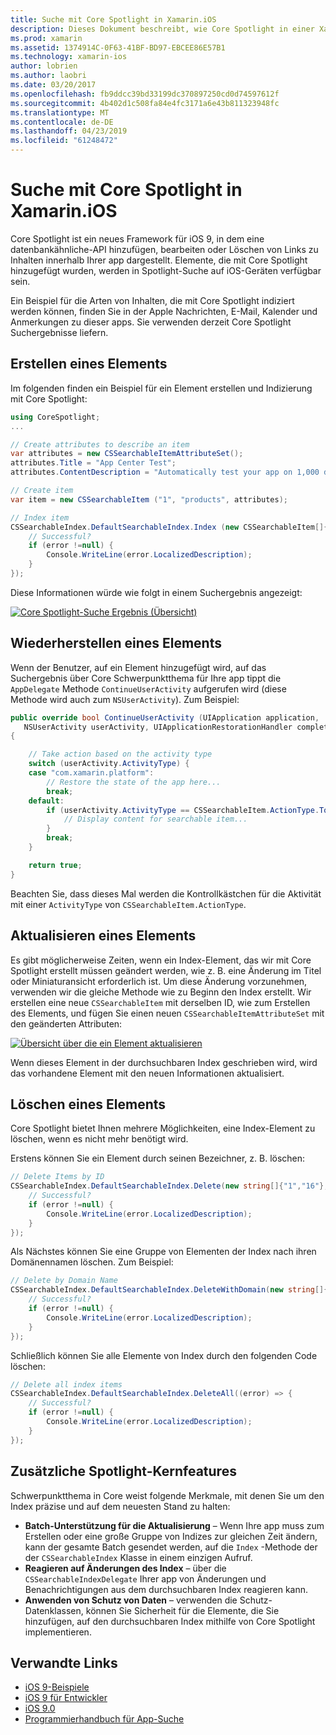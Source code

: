 ```yaml
---
title: Suche mit Core Spotlight in Xamarin.iOS
description: Dieses Dokument beschreibt, wie Core Spotlight in einer Xamarin.iOS-Anwendung zu verwenden, um Links zu in-app-Inhalte bereitzustellen. Es wird erläutert, wie erstellen, wiederherstellen, aktualisieren und löschen Sie durchsuchbaren Elemente.
ms.prod: xamarin
ms.assetid: 1374914C-0F63-41BF-BD97-EBCEE86E57B1
ms.technology: xamarin-ios
author: lobrien
ms.author: laobri
ms.date: 03/20/2017
ms.openlocfilehash: fb9ddcc39bd33199dc370897250cd0d74597612f
ms.sourcegitcommit: 4b402d1c508fa84e4fc3171a6e43b811323948fc
ms.translationtype: MT
ms.contentlocale: de-DE
ms.lasthandoff: 04/23/2019
ms.locfileid: "61248472"
---
```

# <a name="search-with-core-spotlight-in-xamarinios"></a>Suche mit Core Spotlight in Xamarin.iOS

Core Spotlight ist ein neues Framework für iOS 9, in dem eine datenbankähnliche-API hinzufügen, bearbeiten oder Löschen von Links zu Inhalten innerhalb Ihrer app dargestellt. Elemente, die mit Core Spotlight hinzugefügt wurden, werden in Spotlight-Suche auf iOS-Geräten verfügbar sein.

Ein Beispiel für die Arten von Inhalten, die mit Core Spotlight indiziert werden können, finden Sie in der Apple Nachrichten, E-Mail, Kalender und Anmerkungen zu dieser apps. Sie verwenden derzeit Core Spotlight Suchergebnisse liefern.

## <a name="creating-an-item"></a>Erstellen eines Elements

Im folgenden finden ein Beispiel für ein Element erstellen und Indizierung mit Core Spotlight:

```csharp
using CoreSpotlight;
...

// Create attributes to describe an item
var attributes = new CSSearchableItemAttributeSet();
attributes.Title = "App Center Test";
attributes.ContentDescription = "Automatically test your app on 1,000 devices in the cloud.";

// Create item
var item = new CSSearchableItem ("1", "products", attributes);

// Index item
CSSearchableIndex.DefaultSearchableIndex.Index (new CSSearchableItem[]{ item }, (error) => {
    // Successful?
    if (error !=null) {
        Console.WriteLine(error.LocalizedDescription);
    }
});
```

Diese Informationen würde wie folgt in einem Suchergebnis angezeigt:

[![](corespotlight-images/corespotlight01.png "Core Spotlight-Suche Ergebnis (Übersicht)")](corespotlight-images/corespotlight01.png#lightbox)

## <a name="restoring-an-item"></a>Wiederherstellen eines Elements

Wenn der Benutzer, auf ein Element hinzugefügt wird, auf das Suchergebnis über Core Schwerpunktthema für Ihre app tippt die `AppDelegate` Methode `ContinueUserActivity` aufgerufen wird (diese Methode wird auch zum `NSUserActivity`). Zum Beispiel:

```csharp
public override bool ContinueUserActivity (UIApplication application,
   NSUserActivity userActivity, UIApplicationRestorationHandler completionHandler)
{

    // Take action based on the activity type
    switch (userActivity.ActivityType) {
    case "com.xamarin.platform":
        // Restore the state of the app here...
        break;
    default:
        if (userActivity.ActivityType == CSSearchableItem.ActionType.ToString ()) {
            // Display content for searchable item...
        }
        break;
    }

    return true;
}
```

Beachten Sie, dass dieses Mal werden die Kontrollkästchen für die Aktivität mit einer `ActivityType` von `CSSearchableItem.ActionType`.

## <a name="updating-an-item"></a>Aktualisieren eines Elements

Es gibt möglicherweise Zeiten, wenn ein Index-Element, das wir mit Core Spotlight erstellt müssen geändert werden, wie z. B. eine Änderung im Titel oder Miniaturansicht erforderlich ist. Um diese Änderung vorzunehmen, verwenden wir die gleiche Methode wie zu Beginn den Index erstellt.
Wir erstellen eine neue `CSSearchableItem` mit derselben ID, wie zum Erstellen des Elements, und fügen Sie einen neuen `CSSearchableItemAttributeSet` mit den geänderten Attributen:

[![](corespotlight-images/corespotlight02.png "Übersicht über die ein Element aktualisieren")](corespotlight-images/corespotlight02.png#lightbox)

Wenn dieses Element in der durchsuchbaren Index geschrieben wird, wird das vorhandene Element mit den neuen Informationen aktualisiert.

## <a name="deleting-an-item"></a>Löschen eines Elements

Core Spotlight bietet Ihnen mehrere Möglichkeiten, eine Index-Element zu löschen, wenn es nicht mehr benötigt wird.

Erstens können Sie ein Element durch seinen Bezeichner, z. B. löschen:

```csharp
// Delete Items by ID
CSSearchableIndex.DefaultSearchableIndex.Delete(new string[]{"1","16"},(error) => {
    // Successful?
    if (error !=null) {
        Console.WriteLine(error.LocalizedDescription);
    }
});
```

Als Nächstes können Sie eine Gruppe von Elementen der Index nach ihren Domänennamen löschen. Zum Beispiel:

```csharp
// Delete by Domain Name
CSSearchableIndex.DefaultSearchableIndex.DeleteWithDomain(new string[]{"domain-name"},(error) => {
    // Successful?
    if (error !=null) {
        Console.WriteLine(error.LocalizedDescription);
    }
});
```

Schließlich können Sie alle Elemente von Index durch den folgenden Code löschen:

```csharp
// Delete all index items
CSSearchableIndex.DefaultSearchableIndex.DeleteAll((error) => {
    // Successful?
    if (error !=null) {
        Console.WriteLine(error.LocalizedDescription);
    }
});
```
## <a name="additional-core-spotlight-features"></a>Zusätzliche Spotlight-Kernfeatures

Schwerpunktthema in Core weist folgende Merkmale, mit denen Sie um den Index präzise und auf dem neuesten Stand zu halten:

- **Batch-Unterstützung für die Aktualisierung** – Wenn Ihre app muss zum Erstellen oder eine große Gruppe von Indizes zur gleichen Zeit ändern, kann der gesamte Batch gesendet werden, auf die `Index` -Methode der der `CSSearchableIndex` Klasse in einem einzigen Aufruf.
- **Reagieren auf Änderungen des Index** – über die `CSSearchableIndexDelegate` Ihrer app von Änderungen und Benachrichtigungen aus dem durchsuchbaren Index reagieren kann.
- **Anwenden von Schutz von Daten** – verwenden die Schutz-Datenklassen, können Sie Sicherheit für die Elemente, die Sie hinzufügen, auf den durchsuchbaren Index mithilfe von Core Spotlight implementieren.



## <a name="related-links"></a>Verwandte Links

- [iOS 9-Beispiele](https://developer.xamarin.com/samples/ios/iOS9/)
- [iOS 9 für Entwickler](https://developer.apple.com/ios/pre-release/)
- [iOS 9.0](https://developer.apple.com/library/prerelease/ios/releasenotes/General/WhatsNewIniOS/Articles/iOS9.html)
- [Programmierhandbuch für App-Suche](https://developer.apple.com/library/prerelease/ios/documentation/General/Conceptual/AppSearch/index.html#//apple_ref/doc/uid/TP40016308)
